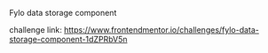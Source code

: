Fylo data storage component

challenge link: https://www.frontendmentor.io/challenges/fylo-data-storage-component-1dZPRbV5n
